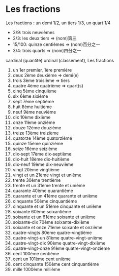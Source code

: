 Les fractions
=============

Les fractions : un demi 1/2, un tiers 1/3, un quart 1/4

- 3/9: trois neuvièmes
- 2/3: les deux tiers => (nom)第三 
- 15/100: quinze centièmes => (nom)百分之一
- 3/4: trois quarts => (nom)四分之一

cardinal (quantité) ordinal (classement), Les fractions

1. un	1er premier, 1ère première
2. deux	2ème deuxième => demi(e)
3. trois	3ème troisième => tiers
4. quatre	4ème quatrième => quart(s)
5. cinq	5ème cinquième
6. six	6ème sixième
7. sept	7ème septième
8. huit	8ème huitième
9. neuf	9ème neuvième
10. dix	10ème dixième
11. onze	11ème onzième
12. douze	12ème douzième
13. treize	13ème treizième
14. quatorze	14ème quatorzième
15. quinze	15ème quinzième
16. seize	16ème seizième
17. dix-sept	17ème dix-septième
18. dix-huit	18ème dix-huitième
19. dix-neuf	19ème dix-neuvième
20. vingt	20ème vingtième
21. vingt et un	21ème vingt et unième
30. trente	30ème trentième
31. trente et un	31ème trente et unième
40. quarante	40ème quarantième
41. quarante et un	41ème quarante et unième
50. cinquante	50ème cinquantième
51. cinquante et un	51ème cinquante et unième
60. soixante	60ème soixantième
61. soixante et un	61ème soixante et unième
70. soixante-dix	70ème soixante-dixième
71. soixante et onze	71ème soixante et onzième
80. quatre-vingts	80ème quatre-vingtième
81. quatre-vingt-un	81ème quatre-vingt-unième
90. quatre-vingt-dix	90ème quatre-vingt-dixième
91. quatre-vingt-onze	91ème quatre-vingt-onzième
100. cent	100ème centième
101. cent un	101ème cent unième
150. cent cinquante	150ème cent cinquantième
1000. mille	1000ème millième